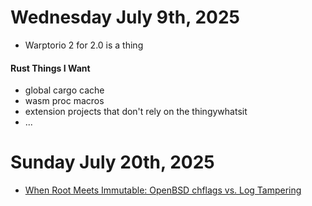 # Wednesday July 9th, 2025
-   Warptorio 2 for 2.0 is a thing

#### Rust Things I Want
-   global cargo cache
-   wasm proc macros
-   extension projects that don't rely on the thingywhatsit
-   ...



# Sunday July 20th, 2025
-   [When Root Meets Immutable: OpenBSD chflags vs. Log Tampering](https://rsadowski.de/posts/2025/openbsd-immutable-system-logs/)

